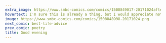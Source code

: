 ```yaml
---
extra_image: https://www.smbc-comics.com/comics/1508849017-20171024after.png
hovertext: I'm sure this is already a thing, but I would appreciate not getting an email about it.
image: https://www.smbc-comics.com/comics/1508848998-20171024.png
next_comic: best-life-advice
prev_comic: poetry
title: Good evening
---
```


